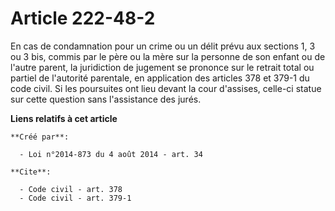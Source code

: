 # Article 222-48-2

En cas de condamnation pour un crime ou un délit prévu aux sections 1, 3 ou 3 bis, commis par le père ou la mère sur la
personne de son enfant ou de l'autre parent, la juridiction de jugement se prononce sur le retrait total ou partiel de
l'autorité parentale, en application des articles 378 et 379-1 du code civil. Si les poursuites ont lieu devant la cour
d'assises, celle-ci statue sur cette question sans l'assistance des jurés.

**Liens relatifs à cet article**

	**Créé par**:

	  - Loi n°2014-873 du 4 août 2014 - art. 34

	**Cite**:

	  - Code civil - art. 378
	  - Code civil - art. 379-1

